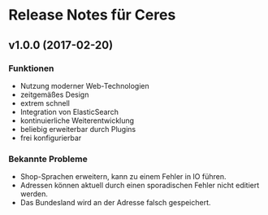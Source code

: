 # Release Notes für Ceres

## v1.0.0 (2017-02-20)

### Funktionen
- Nutzung moderner Web-Technologien
- zeitgemäßes Design
- extrem schnell
- Integration von ElasticSearch
- kontinuierliche Weiterentwicklung
- beliebig erweiterbar durch Plugins
- frei konfigurierbar

### Bekannte Probleme

- Shop-Sprachen erweitern, kann zu einem Fehler in IO führen.
- Adressen können aktuell durch einen sporadischen Fehler nicht editiert werden.
- Das Bundesland wird an der Adresse falsch gespeichert.